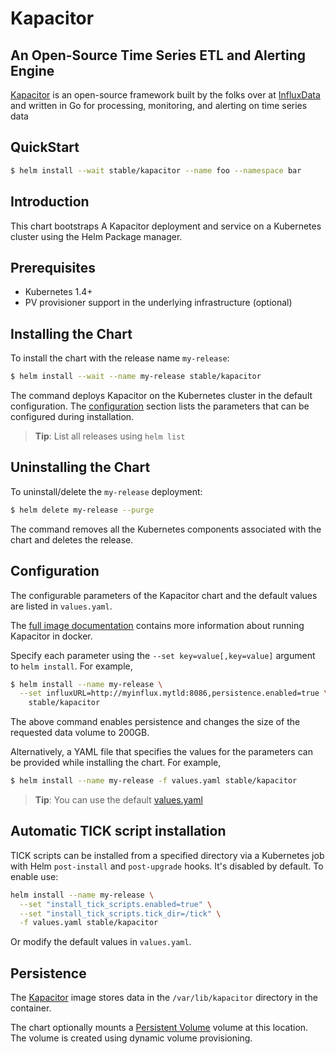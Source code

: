 # Kapacitor

##  An Open-Source Time Series ETL and Alerting Engine

[Kapacitor](https://github.com/influxdata/kapacitor) is an open-source framework built by the folks over at [InfluxData](https://influxdata.com) and written in Go for processing, monitoring, and alerting on time series data 

## QuickStart

```bash
$ helm install --wait stable/kapacitor --name foo --namespace bar
```

## Introduction

This chart bootstraps A Kapacitor deployment and service on a Kubernetes cluster using the Helm Package manager.

## Prerequisites

- Kubernetes 1.4+
- PV provisioner support in the underlying infrastructure (optional)

## Installing the Chart

To install the chart with the release name `my-release`:

```bash
$ helm install --wait --name my-release stable/kapacitor
```

The command deploys Kapacitor on the Kubernetes cluster in the default configuration. The [configuration](#configuration) section lists the parameters that can be configured during installation.

> **Tip**: List all releases using `helm list`

## Uninstalling the Chart

To uninstall/delete the `my-release` deployment:

```bash
$ helm delete my-release --purge
```

The command removes all the Kubernetes components associated with the chart and deletes the release.

## Configuration

The configurable parameters of the Kapacitor chart and the default values are listed in `values.yaml`.

The [full image documentation](https://hub.docker.com/_/kapacitor/) contains more information about running Kapacitor in docker.

Specify each parameter using the `--set key=value[,key=value]` argument to `helm install`. For example,

```bash
$ helm install --name my-release \
  --set influxURL=http://myinflux.mytld:8086,persistence.enabled=true \
    stable/kapacitor
```

The above command enables persistence and changes the size of the requested data volume to 200GB.

Alternatively, a YAML file that specifies the values for the parameters can be provided while installing the chart. For example,

```bash
$ helm install --name my-release -f values.yaml stable/kapacitor
```

> **Tip**: You can use the default [values.yaml](values.yaml)

## Automatic TICK script installation

TICK scripts can be installed from a specified directory via a Kubernetes job
with Helm `post-install` and `post-upgrade` hooks. It's disabled by default. To
enable use:

```bash
helm install --name my-release \
  --set "install_tick_scripts.enabled=true" \
  --set "install_tick_scripts.tick_dir=/tick" \
  -f values.yaml stable/kapacitor
```

Or modify the default values in `values.yaml`.

## Persistence

The [Kapacitor](https://hub.docker.com/_/kapacitor/) image stores data in the `/var/lib/kapacitor` directory in the container.

The chart optionally mounts a [Persistent Volume](kubernetes.io/docs/user-guide/persistent-volumes/) volume at this location. The volume is created using dynamic volume provisioning.
